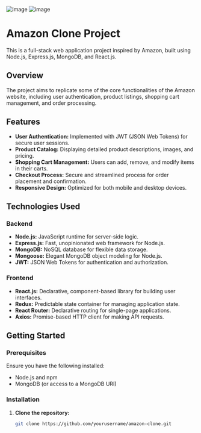 ![image](https://github.com/Eissanoor/amazonclone/assets/86971746/20ed9aad-c638-48c8-bae3-f3b89ec90143)
![image](https://github.com/Eissanoor/amazonclone/assets/86971746/58b8d8a8-fbfa-4ea6-bc03-526d333f4067)
# Amazon Clone Project

This is a full-stack web application project inspired by Amazon, built using Node.js, Express.js, MongoDB, and React.js.

## Overview

The project aims to replicate some of the core functionalities of the Amazon website, including user authentication, product listings, shopping cart management, and order processing.

## Features

- **User Authentication:** Implemented with JWT (JSON Web Tokens) for secure user sessions.
- **Product Catalog:** Displaying detailed product descriptions, images, and pricing.
- **Shopping Cart Management:** Users can add, remove, and modify items in their carts.
- **Checkout Process:** Secure and streamlined process for order placement and confirmation.
- **Responsive Design:** Optimized for both mobile and desktop devices.

## Technologies Used

### Backend
- **Node.js:** JavaScript runtime for server-side logic.
- **Express.js:** Fast, unopinionated web framework for Node.js.
- **MongoDB:** NoSQL database for flexible data storage.
- **Mongoose:** Elegant MongoDB object modeling for Node.js.
- **JWT:** JSON Web Tokens for authentication and authorization.

### Frontend
- **React.js:** Declarative, component-based library for building user interfaces.
- **Redux:** Predictable state container for managing application state.
- **React Router:** Declarative routing for single-page applications.
- **Axios:** Promise-based HTTP client for making API requests.

## Getting Started

### Prerequisites

Ensure you have the following installed:
- Node.js and npm
- MongoDB (or access to a MongoDB URI)

### Installation

1. **Clone the repository:**
   ```bash
   git clone https://github.com/yourusername/amazon-clone.git




